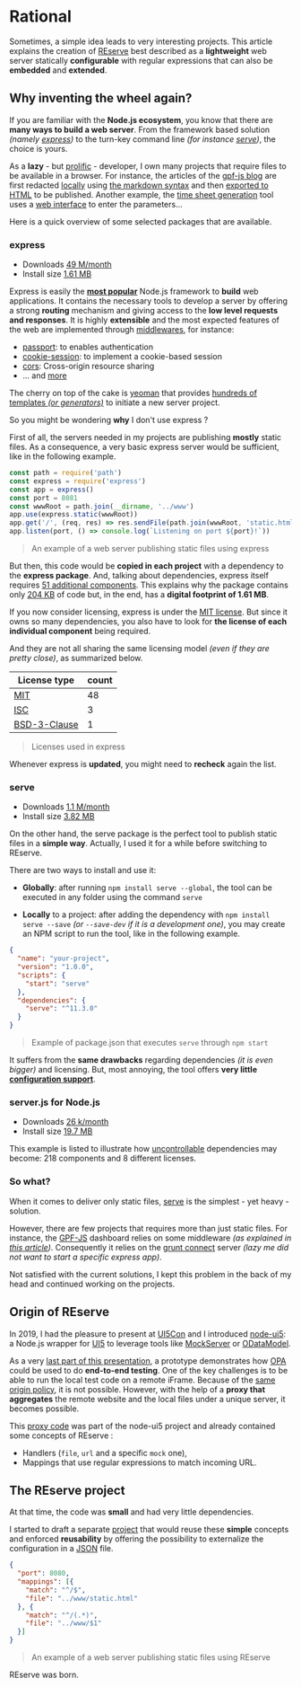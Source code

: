 # Rational

Sometimes, a simple idea leads to very interesting projects.
This article explains the creation of [REserve](https://www.npmjs.com/package/reserve) best described as a **lightweight** web server statically **configurable** with regular expressions that can also be **embedded** and **extended**.

## Why inventing the wheel again?

If you are familiar with the **Node.js ecosystem**, you know that there are **many ways to build a web server**. From the framework based solution *(namely [express](https://www.npmjs.com/package/express))* to the turn-key command line *(for instance [serve](https://www.npmjs.com/package/serve))*, the choice is yours.

As a **lazy** - but [prolific](https://github.com/ArnaudBuchholz?utf8=%E2%9C%93&tab=repositories&q=&type=source&language=) - developer, I own many projects that require files to be available in a browser. For instance, the articles of the [gpf-js blog](http://gpf-js.blogspot.com/) are first redacted [locally](https://github.com/ArnaudBuchholz/ArnaudBuchholz.github.io/blob/master/blog/post/Release%201.0.0.html#L19) using [the markdown syntax](https://www.markdownguide.org/basic-syntax/) and then [exported to HTML](http://arnaudbuchholz.github.io/blog/post/Release%201.0.0.html) to be published. Another example, the [time sheet generation](https://github.com/ArnaudBuchholz/gen-timesheet) tool uses a [web interface](https://arnaudbuchholz.github.io/gen-timesheet/index.html) to enter the parameters...

Here is a quick overview of some selected packages that are available.

### express

* Downloads [49 M/month](https://www.npmjs.com/package/express)
* Install size [1.61 MB](https://packagephobia.now.sh/result?p=express)

Express is easily the [**most popular**](https://x-team.com/blog/most-popular-node-frameworks/) Node.js framework to **build** web applications.
It contains the necessary tools to develop a server by offering a strong **routing** mechanism and giving access to the **low level requests and responses**.
It is highly **extensible** and the most expected features of the web are implemented through [middlewares](https://www.npmjs.com/search?q=keywords:express), for instance:
* [passport](https://www.npmjs.com/package/passport): to enables authentication
* [cookie-session](https://www.npmjs.com/package/cookie-session): to implement a cookie-based session
* [cors](https://www.npmjs.com/package/cors): Cross-origin resource sharing
* ... and [more](https://www.npmjs.com/search?q=express%20middleware)

The cherry on top of the cake is [yeoman](https://yeoman.io/) that provides [hundreds of templates *(or generators)*](https://yeoman.io/generators/) to initiate a new server project.

So you might be wondering **why** I don't use express ?

First of all, the servers needed in my projects are publishing **mostly** static files. As a consequence, a very basic express server would be sufficient, like in the following example.

```javascript
const path = require('path')
const express = require('express')
const app = express()
const port = 8081
const wwwRoot = path.join(__dirname, '../www')
app.use(express.static(wwwRoot))
app.get('/', (req, res) => res.sendFile(path.join(wwwRoot, 'static.html')))
app.listen(port, () => console.log(`Listening on port ${port}!`))
```

> An example of a web server publishing static files using express

But then, this code would be **copied in each project** with a dependency to the **express package**. And, talking about dependencies, express itself requires [51 additional components](https://npm.anvaka.com/#/view/2d/express). This explains why the package contains only [204 KB](https://packagephobia.now.sh/result?p=express) of code but, in the end, has a **digital footprint of 1.61 MB**.

If you now consider licensing, express is under the [MIT license](https://opensource.org/licenses/MIT). But since it owns so many dependencies, you also have to look for **the license of each individual component** being required.

And they are not all sharing the same licensing model *(even if they are pretty close)*, as summarized below.

|License type|count|
|---|---|
|[MIT](https://opensource.org/licenses/MIT)|48|
|[ISC](https://opensource.org/licenses/ISC)|3|
|[BSD-3-Clause](https://opensource.org/licenses/BSD-3-Clause)|1|

> Licenses used in express

Whenever express is **updated**, you might need to **recheck** again the list.

### serve

* Downloads [1.1 M/month](https://www.npmjs.com/package/serve)
* Install size [3.82 MB](https://packagephobia.now.sh/result?p=serve)

On the other hand, the serve package is the perfect tool to publish static files in a **simple way**. Actually, I used it for a while before switching to REserve.

There are two ways to install and use it:

* **Globally**: after running `npm install serve --global`, the tool can be executed in any folder using the command `serve`

* **Locally** to a project: after adding the dependency with `npm install serve --save` *(or `--save-dev` if it is a development one)*, you may create an NPM script to run the tool, like in the following example.

```json
{
  "name": "your-project",
  "version": "1.0.0",
  "scripts": {
    "start": "serve"
  },
  "dependencies": {
    "serve": "^11.3.0"
  }
}
```

> Example of package.json that executes `serve` through `npm start`

It suffers from the **same drawbacks** regarding dependencies *(it is even bigger)* and licensing. But, most annoying, the tool offers **very little [configuration support](https://github.com/zeit/serve-handler#options)**.

### server.js for Node.js

* Downloads [26 k/month](https://www.npmjs.com/package/server)
* Install size [19.7 MB](https://packagephobia.now.sh/result?p=server)

This example is listed to illustrate how [uncontrollable](https://npm.anvaka.com/#/view/2d/server) dependencies may become: 218 components and 8 different licenses.

### So what?

When it comes to deliver only static files, [serve](https://www.npmjs.com/package/serve) is the simplest - yet heavy - solution.

However, there are few projects that requires more than just static files. For instance, the [GPF-JS](https://github.com/ArnaudBuchholz/gpf-js) dashboard relies on some middleware *(as explained in [this article](https://gpf-js.blogspot.com/2017/06/5-ways-to-make-http-request.html))*. Consequently it relies on the [grunt connect](https://github.com/gruntjs/grunt-contrib-connect) server *(lazy me did not want to start a specific express app)*.

Not satisfied with the current solutions, I kept this problem in the back of my head and continued working on the projects.

## Origin of REserve

In 2019, I had the pleasure to present at [UI5Con](https://openui5.org/ui5con/) and I introduced [node-ui5](https://www.npmjs.com/package/node-ui5): a Node.js wrapper for [UI5](https://openui5.org/) to leverage tools like [MockServer](https://openui5.hana.ondemand.com/#/api/sap.ui.core.util.MockServer) or [ODataModel](https://openui5.hana.ondemand.com/#/api/sap.ui.model.odata.v2.ODataModel).

 As a very [last part of this presentation](https://youtu.be/TB5bpvJo-zc?t=1612), a prototype demonstrates how [OPA](https://www.sap-press.com/5056/) could be used to do **end-to-end testing**. One of the key challenges is to be able to run the local test code on a remote iFrame. Because of the [same origin policy](https://en.wikipedia.org/wiki/Same-origin_policy), it is not possible. However, with the help of a **proxy that aggregates** the remote website and the local files under a unique server, it becomes possible.

 This [proxy code](https://github.com/ArnaudBuchholz/node-ui5/blob/49fddc4751921fd038da7aacddf35e6bfea3c65d/serve.js) was part of the node-ui5 project and already contained some concepts of REserve :

 * Handlers (`file`, `url` and a specific `mock` one),
 * Mappings that use regular expressions to match incoming URL.

## The REserve project

At that time, the code was **small** and had very little dependencies.

I started to draft a separate [project](https://github.com/ArnaudBuchholz/reserve) that would reuse these **simple** concepts and enforced **reusability** by offering the possibility to externalize the configuration in a [JSON](https://www.json.org/json-en.html) file.

```json
{
  "port": 8080,
  "mappings": [{
    "match": "^/$",
    "file": "../www/static.html"
  }, {
    "match": "^/(.*)",
    "file": "../www/$1"
  }]
}
```

> An example of a web server publishing static files using REserve

REserve was born.
